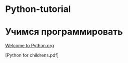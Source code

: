 # Python-tutorial
# Учимся программировать
[Welcome to Python.org](https://www.python.org/)

[Python for childrens.pdf]
